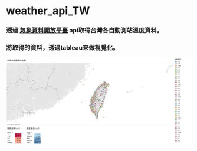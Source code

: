 # weather_api_TW
### 透過 [氣象資料開放平臺](https://opendata.cwb.gov.tw/index) api取得台灣各自動測站溫度資料。


### 將取得的資料，透過tableau來做視覺化。
![](./TW_temp_Dashboard.png)
